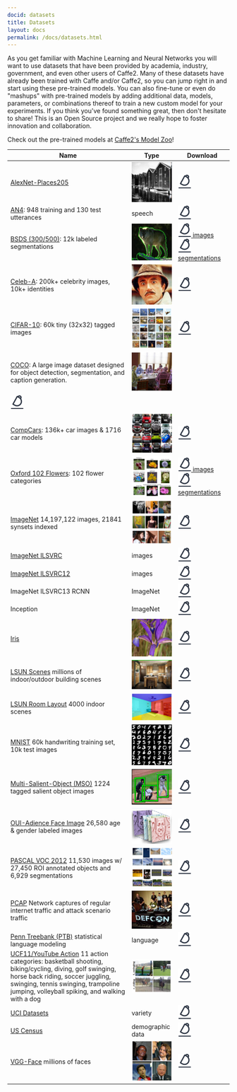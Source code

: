 ```yaml
---
docid: datasets
title: Datasets
layout: docs
permalink: /docs/datasets.html
---
```


As you get familiar with Machine Learning and Neural Networks you will want to use datasets that have been provided by academia, industry, government, and even other users of Caffe2. Many of these datasets have already been trained with Caffe and/or Caffe2, so you can jump right in and start using these pre-trained models. You can also fine-tune or even do "mashups" with pre-trained models by adding additional data, models, parameters, or combinations thereof to train a new custom model for your experiments. If you think you've found something great, then don't hesitate to share! This is an Open Source project and we really hope to foster innovation and collaboration.

Check out the pre-trained models at [Caffe2's Model Zoo](zoo.html)!

| Name                       | Type                        | Download                                                                                                                                                                         |
|----------------------------|-----------------------------|------------------------------------------------------------------------------------------------------------------------------------------------------------------------------|
| [AlexNet-Places205](http://places.csail.mit.edu/index.html) | ![images > places recognition](../static/images/boathouse.png) | [![download](../static/images/download.png)](http://places.csail.mit.edu/model/placesCNN_upgraded.tar.gz) |
| [AN4](http://www.speech.cs.cmu.edu/databases/an4/): 948 training and 130 test utterances | speech | [![download](../static/images/download.png)](http://www.speech.cs.cmu.edu/databases/an4/an4_raw.bigendian.tar.gz) |
| [BSDS (300/500)](https://www2.eecs.berkeley.edu/Research/Projects/CS/vision/bsds/): 12k labeled segmentations | ![image segmentation](../static/images/wolf.jpg) | [![download](../static/images/download.png) images](https://www2.eecs.berkeley.edu/Research/Projects/CS/vision/bsds/BSDS300-images.tgz) [![download](../static/images/download.png) segmentations](https://www2.eecs.berkeley.edu/Research/Projects/CS/vision/bsds/BSDS300-human.tgz)                                          |
| [Celeb-A](http://mmlab.ie.cuhk.edu.hk/projects/CelebA.html): 200k+ celebrity images, 10k+ identities | ![celebrity images](../static/images/celebrity.png) | [![download](../static/images/download.png)](https://www.dropbox.com/sh/8oqt9vytwxb3s4r/AAB06FXaQRUNtjW9ntaoPGvCa?dl=0) |
| [CIFAR-10](https://www.cs.toronto.edu/~kriz/cifar.html): 60k tiny (32x32) tagged images | ![tiny images](../static/images/cifar-tiny.png) | [![download](../static/images/download.png)](https://www.cs.toronto.edu/~kriz/cifar.html) |
| [COCO](http://mscoco.org/dataset/): A large image dataset designed for object detection, segmentation, and caption generation. | ![cars](../static/images/coco.png) |
[![download](../static/images/download.png)](http://mscoco.org/dataset/#download) |
| [CompCars](http://mmlab.ie.cuhk.edu.hk/datasets/comp_cars/index.html): 136k+ car images & 1716 car models | ![cars](../static/images/cars.png) | [![download](../static/images/download.png)](http://mmlab.ie.cuhk.edu.hk/datasets/comp_cars/index.html) |
| [Oxford 102 Flowers](http://www.robots.ox.ac.uk/~vgg/data/flowers/102/index.html): 102 flower categories | ![flowers](../static/images/flowers.png) | [![download](../static/images/download.png) images](http://www.robots.ox.ac.uk/~vgg/data/flowers/102/102flowers.tgz) [![download](../static/images/download.png) segmentations](http://www.robots.ox.ac.uk/~vgg/data/flowers/102/102segmentations.tgz) |
| [ImageNet](http://image-net.org/) 14,197,122 images, 21841 synsets indexed | ![large range of images](../static/images/imagenet.jpg) | [![download](../static/images/download.png)](http://image-net.org/download) |
| [ImageNet ILSVRC](http://www.image-net.org/challenges/LSVRC/) | images | [![download](../static/images/download.png)](http://www.image-net.org/challenges/LSVRC/) |
| [ImageNet ILSVRC12](http://www.image-net.org/challenges/LSVRC/2012/) | images | [![download](../static/images/download.png)](http://www.image-net.org/challenges/LSVRC/2012/nonpub-downloads) |
| ImageNet ILSVRC13 RCNN | ImageNet | [![download](../static/images/download.png)](http://dl.caffe.berkeleyvision.org/bvlc_reference_rcnn_ilsvrc13.caffemodel)                     |
| Inception | ImageNet | [![download](../static/images/download.png)](https://storage.googleapis.com/download.tensorflow.org/models/inception_dec_2015.zip) |
| [Iris](https://en.wikipedia.org/wiki/Iris_flower_data_set) | ![flowers > classification](../static/images/iris.jpg)    | [![download](../static/images/download.png)](https://en.wikipedia.org/wiki/Iris_flower_data_set) |
| [LSUN Scenes](http://lsun.cs.princeton.edu/2016/) millions of indoor/outdoor building scenes | ![scene classification](../static/images/kitchen.jpg) | [![download](../static/images/download.png)](https://github.com/fyu/lsun/blob/master/download.py) |
| [LSUN Room Layout](http://lsun.cs.princeton.edu/2016/) 4000 indoor scenes | ![scene classification](../static/images/layout.png) | [![download](../static/images/download.png)](https://github.com/fyu/lsun/blob/master/download.py) |
| [MNIST](http://yann.lecun.com/exdb/mnist/) 60k handwriting training set, 10k test images | ![handwriting](../static/images/mnist.png) | [![download](../static/images/download.png)](http://yann.lecun.com/exdb/mnist/) |
| [Multi-Salient-Object (MSO)](http://cs-people.bu.edu/jmzhang/sos.html) 1224 tagged salient object images | ![tagged objects](../static/images/mso.png) | [![download](../static/images/download.png)](http://www.cs.bu.edu/groups/ivc/data/SOS/MSO.zip) |
| [OUI-Adience Face Image](http://www.openu.ac.il/home/hassner/Adience/data.html#agegender) 26,580 age & gender labeled images | ![age, gender](../static/images/age.png) | [![download](../static/images/download.png)](http://www.openu.ac.il/home/hassner/Adience/data.html#agegender) |
| [PASCAL VOC 2012](http://host.robots.ox.ac.uk/pascal/VOC/) 11,530 images w/ 27,450 ROI annotated objects and 6,929 segmentations| ![images > object recognition](../static/images/voc.png) | [![download](../static/images/download.png)](http://host.robots.ox.ac.uk/pascal/VOC/) |
| [PCAP](http://www.netresec.com/?page=PcapFiles) Network captures of regular internet traffic and attack scenario traffic | ![network capture](../static/images/defcon.jpg) | [![download](../static/images/download.png)](http://www.netresec.com/?page=PcapFiles) |
| [Penn Treebank (PTB)](http://www.fit.vutbr.cz/~imikolov/rnnlm/) statistical language modeling | language | [![download](../static/images/download.png)](http://www.fit.vutbr.cz/~imikolov/rnnlm/simple-examples.tgz)
| [UCF11/YouTube Action](http://crcv.ucf.edu/data/UCF_YouTube_Action.php) 11 action categories: basketball shooting, biking/cycling, diving, golf swinging, horse back riding, soccer juggling, swinging, tennis swinging, trampoline jumping, volleyball spiking, and walking with a dog | ![video > action](../static/images/action.jpg) | [![download](../static/images/download.png)](http://crcv.ucf.edu/data/UCF_YouTube_Action.php) |
| [UCI Datasets](https://archive.ics.uci.edu/ml/datasets.html) | variety | [![download](../static/images/download.png)](https://archive.ics.uci.edu/ml/datasets.html) |
| [US Census](https://catalog.data.gov/dataset) | demographic data            | [![download](../static/images/download.png)](https://catalog.data.gov/dataset) |
| [VGG-Face](http://www.robots.ox.ac.uk/~vgg/software/vgg_face/) millions of faces | ![faces](../static/images/faces.jpg) | [![download](../static/images/download.png)](http://www.robots.ox.ac.uk/~vgg/software/vgg_face/src/vgg_face_caffe.tar.gz)         |
